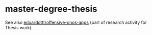 # master-degree-thesis

See also [edoardottt/offensive-onos-apps](https://github.com/edoardottt/offensive-onos-apps) (part of research activity for Thesis work).
